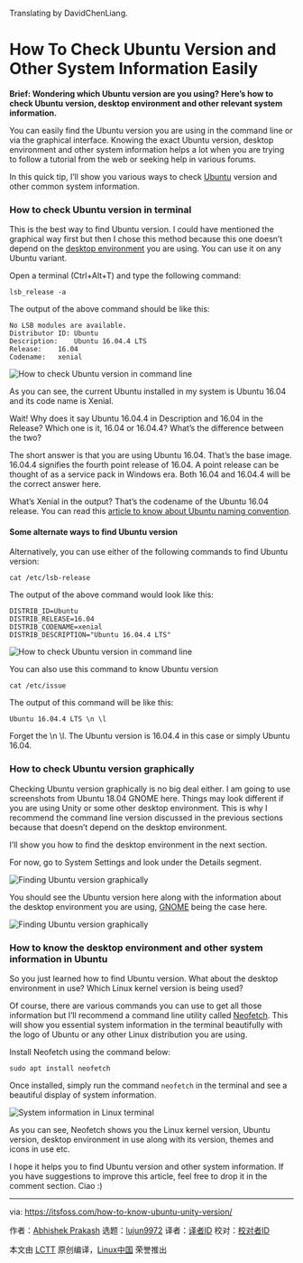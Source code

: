 Translating by DavidChenLiang.


How To Check Ubuntu Version and Other System Information Easily
======
**Brief: Wondering which Ubuntu version are you using? Here’s how to check Ubuntu version, desktop environment and other relevant system information.**

You can easily find the Ubuntu version you are using in the command line or via the graphical interface. Knowing the exact Ubuntu version, desktop environment and other system information helps a lot when you are trying to follow a tutorial from the web or seeking help in various forums.

In this quick tip, I’ll show you various ways to check [Ubuntu][1] version and other common system information.

### How to check Ubuntu version in terminal

This is the best way to find Ubuntu version. I could have mentioned the graphical way first but then I chose this method because this one doesn’t depend on the [desktop environment][2] you are using. You can use it on any Ubuntu variant.

Open a terminal (Ctrl+Alt+T) and type the following command:
```
lsb_release -a

```

The output of the above command should be like this:
```
No LSB modules are available.
Distributor ID: Ubuntu
Description:    Ubuntu 16.04.4 LTS
Release:    16.04
Codename:   xenial

```

![How to check Ubuntu version in command line][3]

As you can see, the current Ubuntu installed in my system is Ubuntu 16.04 and its code name is Xenial.

Wait! Why does it say Ubuntu 16.04.4 in Description and 16.04 in the Release? Which one is it, 16.04 or 16.04.4? What’s the difference between the two?

The short answer is that you are using Ubuntu 16.04. That’s the base image. 16.04.4 signifies the fourth point release of 16.04. A point release can be thought of as a service pack in Windows era. Both 16.04 and 16.04.4 will be the correct answer here.

What’s Xenial in the output? That’s the codename of the Ubuntu 16.04 release. You can read this [article to know about Ubuntu naming convention][4].

#### Some alternate ways to find Ubuntu version

Alternatively, you can use either of the following commands to find Ubuntu version:
```
cat /etc/lsb-release

```

The output of the above command would look like this:
```
DISTRIB_ID=Ubuntu
DISTRIB_RELEASE=16.04
DISTRIB_CODENAME=xenial
DISTRIB_DESCRIPTION="Ubuntu 16.04.4 LTS"

```

![How to check Ubuntu version in command line][5]

You can also use this command to know Ubuntu version
```
cat /etc/issue

```

The output of this command will be like this:
```
Ubuntu 16.04.4 LTS \n \l

```

Forget the \n \l. The Ubuntu version is 16.04.4 in this case or simply Ubuntu 16.04.

### How to check Ubuntu version graphically

Checking Ubuntu version graphically is no big deal either. I am going to use screenshots from Ubuntu 18.04 GNOME here. Things may look different if you are using Unity or some other desktop environment. This is why I recommend the command line version discussed in the previous sections because that doesn’t depend on the desktop environment.

I’ll show you how to find the desktop environment in the next section.

For now, go to System Settings and look under the Details segment.

![Finding Ubuntu version graphically][6]

You should see the Ubuntu version here along with the information about the desktop environment you are using, [GNOME][7] being the case here.

![Finding Ubuntu version graphically][8]

### How to know the desktop environment and other system information in Ubuntu

So you just learned how to find Ubuntu version. What about the desktop environment in use? Which Linux kernel version is being used?

Of course, there are various commands you can use to get all those information but I’ll recommend a command line utility called [Neofetch][9]. This will show you essential system information in the terminal beautifully with the logo of Ubuntu or any other Linux distribution you are using.

Install Neofetch using the command below:
```
sudo apt install neofetch

```

Once installed, simply run the command `neofetch` in the terminal and see a beautiful display of system information.

![System information in Linux terminal][10]

As you can see, Neofetch shows you the Linux kernel version, Ubuntu version, desktop environment in use along with its version, themes and icons in use etc.

I hope it helps you to find Ubuntu version and other system information. If you have suggestions to improve this article, feel free to drop it in the comment section. Ciao :)

--------------------------------------------------------------------------------

via: https://itsfoss.com/how-to-know-ubuntu-unity-version/

作者：[Abhishek Prakash][a]
选题：[lujun9972](https://github.com/lujun9972)
译者：[译者ID](https://github.com/译者ID)
校对：[校对者ID](https://github.com/校对者ID)

本文由 [LCTT](https://github.com/LCTT/TranslateProject) 原创编译，[Linux中国](https://linux.cn/) 荣誉推出

[a]: https://itsfoss.com/author/abhishek/
[1]:https://www.ubuntu.com/
[2]:https://en.wikipedia.org/wiki/Desktop_environment
[3]:https://4bds6hergc-flywheel.netdna-ssl.com/wp-content/uploads/2013/03/check-ubuntu-version-command-line-1-800x216.jpeg
[4]:https://itsfoss.com/linux-code-names/
[5]:https://4bds6hergc-flywheel.netdna-ssl.com/wp-content/uploads/2013/03/check-ubuntu-version-command-line-2-800x185.jpeg
[6]:https://4bds6hergc-flywheel.netdna-ssl.com/wp-content/uploads/2013/03/ubuntu-version-system-settings.jpeg
[7]:https://www.gnome.org/
[8]:https://4bds6hergc-flywheel.netdna-ssl.com/wp-content/uploads/2013/03/checking-ubuntu-version-gui.jpeg
[9]:https://itsfoss.com/display-linux-logo-in-ascii/
[10]:https://4bds6hergc-flywheel.netdna-ssl.com/wp-content/uploads/2013/03/ubuntu-system-information-terminal-800x400.jpeg
